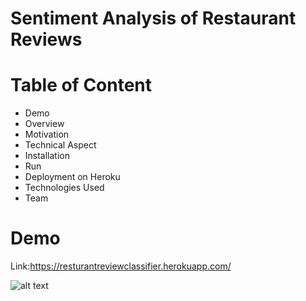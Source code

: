 # Sentiment Analysis of Restaurant Reviews

# Table of Content
- Demo 
- Overview 
- Motivation
- Technical Aspect
- Installation
- Run
- Deployment on Heroku
- Technologies Used
- Team
# Demo
Link:https://resturantreviewclassifier.herokuapp.com/

![alt text](https://www.google.com/url?sa=i&url=https%3A%2F%2Fwww.pexels.com%2Fsearch%2Frestaurant%2F&psig=AOvVaw2L5sEozg42UPyRtEvC14-N&ust=1594728704405000&source=images&cd=vfe&ved=0CAIQjRxqFwoTCPjK_trCy-oCFQAAAAAdAAAAABAD)
